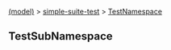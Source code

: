 [(model)](/index) &gt; [simple-suite-test](/simple-suite-test) &gt; [TestNamespace](/simple-suite-test/testnamespace)

## TestSubNamespace

